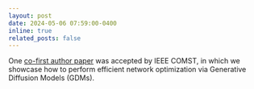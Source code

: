 ```yaml
---
layout: post
date: 2024-05-06 07:59:00-0400
inline: true
related_posts: false
---
```


One [co-first author paper](https://arxiv.org/pdf/2308.05384) was accepted by IEEE COMST, in which we showcase how to perform efficient network optimization via Generative Diffusion Models (GDMs).
